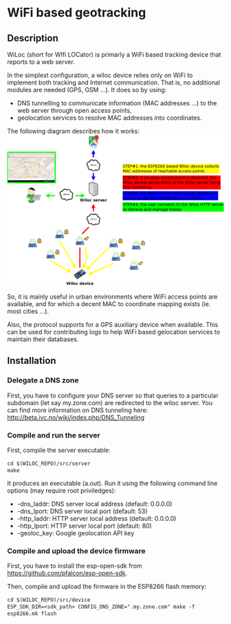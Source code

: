 # WiFi based geotracking


## Description

WiLoc (short for WIfi LOCator) is primarly a WiFi based tracking
device that reports to a web server.

In the simplest configuration, a wiloc device relies only on
WiFi to implement both tracking and Internet communication. That
is, no additional modules are needed (GPS, GSM ...). It does so
by using:
- DNS tunnelling to communicate information (MAC addresses ...)
to the web server through open access points,
- geolocation services to resolve MAC addresses into coordinates.

The following diagram describes how it works:
![HowItWorks](doc/dia/main.png)

So, it is mainly useful in urban environments where WiFi access
points are available, and for which a decent MAC to coordinate
mapping exists (ie. most cities ...).

Also, the protocol supports for a GPS auxiliary device when
available. This can be used for contributing logs to help WiFi
based gelocation services to maintain their databases.


## Installation

### Delegate a DNS zone
First, you have to configure your DNS server so that queries to
a particular subdomain (let say my.zone.com) are redirected to
the wiloc server. You can find more information on DNS tunneling
here:
http://beta.ivc.no/wiki/index.php/DNS_Tunneling

### Compile and run the server
First, compile the server executable:
```
cd $(WILOC_REPO)/src/server
make
```
It produces an executable (a.out). Run it using the following
command line options (may require root priviledges):
- -dns_laddr: DNS server local address (default: 0.0.0.0)
- -dns_lport: DNS server local port (default: 53)
- -http_laddr: HTTP server local address (default: 0.0.0.0)
- -http_lport: HTTP server local port (default: 80)
- -geoloc_key: Google geolocation API key

### Compile and upload the device firmware
First, you have to install the esp-open-sdk from
https://github.com/pfalcon/esp-open-sdk.

Then, compile and upload the firmware in the ESP8266 flash memory:
```
cd $(WILOC_REPO)/src/device
ESP_SDK_DIR=<sdk_path> CONFIG_DNS_ZONE=".my.zone.com" make -f esp8266.mk flash
```
